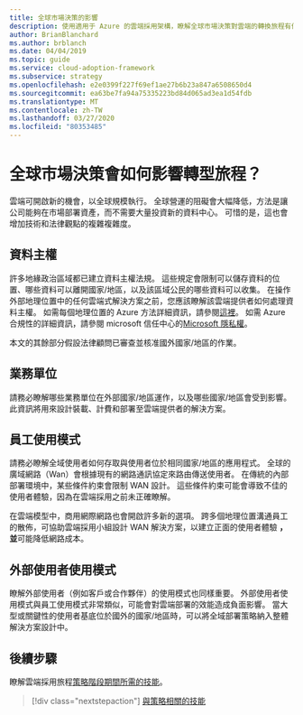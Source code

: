 ```yaml
---
title: 全球市場決策的影響
description: 使用適用于 Azure 的雲端採用架構，瞭解全球市場決策對雲端的轉換旅程有何影響。
author: BrianBlanchard
ms.author: brblanch
ms.date: 04/04/2019
ms.topic: guide
ms.service: cloud-adoption-framework
ms.subservice: strategy
ms.openlocfilehash: e2e0399f227f69ef1ae27b6b23a847a6508650d4
ms.sourcegitcommit: ea63be7fa94a75335223bd84d065ad3ea1d54fdb
ms.translationtype: MT
ms.contentlocale: zh-TW
ms.lasthandoff: 03/27/2020
ms.locfileid: "80353485"
---
```

<!-- markdownlint-disable MD026 -->

# <a name="how-will-global-market-decisions-affect-the-transformation-journey"></a>全球市場決策會如何影響轉型旅程？

雲端可開啟新的機會，以全球規模執行。 全球營運的阻礙會大幅降低，方法是讓公司能夠在市場部署資產，而不需要大量投資新的資料中心。 可惜的是，這也會增加技術和法律觀點的複雜複雜度。

## <a name="data-sovereignty"></a>資料主權

許多地緣政治區域都已建立資料主權法規。 這些規定會限制可以儲存資料的位置、哪些資料可以離開國家/地區，以及該區域公民的哪些資料可以收集。 在操作外部地理位置中的任何雲端式解決方案之前，您應該瞭解該雲端提供者如何處理資料主權。 如需每個地理位置的 Azure 方法詳細資訊，請參閱[這裡](https://azure.microsoft.com/global-infrastructure/geographies)。 如需 Azure 合規性的詳細資訊，請參閱 microsoft 信任中心的[Microsoft 隱私權](https://www.microsoft.com/trustcenter/privacy)。

本文的其餘部分假設法律顧問已審查並核准國外國家/地區的作業。

## <a name="business-units"></a>業務單位

請務必瞭解哪些業務單位在外部國家/地區運作，以及哪些國家/地區會受到影響。 此資訊將用來設計裝載、計費和部署至雲端提供者的解決方案。

## <a name="employee-usage-patterns"></a>員工使用模式

請務必瞭解全域使用者如何存取與使用者位於相同國家/地區的應用程式。 全球的廣域網路（Wan）會根據現有的網路通訊協定來路由傳送使用者。 在傳統的內部部署環境中，某些條件約束會限制 WAN 設計。 這些條件約束可能會導致不佳的使用者體驗，因為在雲端採用之前未正確瞭解。

在雲端模型中，商用網際網路也會開啟許多新的選項。 跨多個地理位置溝通員工的散佈，可協助雲端採用小組設計 WAN 解決方案，以建立正面的使用者體驗 **，並**可能降低網路成本。

## <a name="external-user-usage-patterns"></a>外部使用者使用模式

瞭解外部使用者（例如客戶或合作夥伴）的使用模式也同樣重要。 外部使用者使用模式與員工使用模式非常類似，可能會對雲端部署的效能造成負面影響。 當大型或關鍵性的使用者基底位於國外的國家/地區時，可以將全域部署策略納入整體解決方案設計中。

## <a name="next-steps"></a>後續步驟

瞭解雲端採用旅程[策略階段期間所需的技能](./suggested-skills.md)。

> [!div class="nextstepaction"]
> [與策略相關的技能](./suggested-skills.md)
